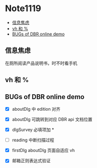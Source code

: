 # Note1119
<!-- MarkdownTOC -->

- [信息焦虑](#信息焦虑)
- [vh 和 %](#vh-和-%)
- [BUGs of DBR online demo](#bugs-of-dbr-online-demo)

<!-- /MarkdownTOC -->

## 信息焦虑

在厕所阅读产品说明书，时不时看手机

## vh 和 %



## BUGs of DBR online demo

- [x] aboutDlg 中 edition 对齐
- [x] aboutDlg 可跳转到对应 DBR api 文档位置
- [x] dlgSurvey 必填项加 *
- [ ] reading 中断扫描过程
- [x] firstDlg aboutDlg 页面自适应 vh
- [x] 邮箱正则表达式验证



